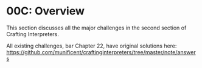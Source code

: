 # 00C: Overview

This section discusses all the major challenges in the second section of Crafting Interpreters.

All existing challenges, bar Chapter 22, have original solutions here: https://github.com/munificent/craftinginterpreters/tree/master/note/answers